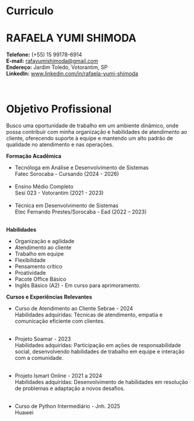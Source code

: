 # Curriculo

# RAFAELA YUMI SHIMODA

**Telefone:** (+55) 15 99178-6914<br>
**E-mail:** rafayumishimoda@gmail.com<br>
**Endereço:** Jardim Toledo, Votorantim, SP<br>
**LinkedIn:** www.linkedin.com/in/rafaela-yumi-shimoda<br>

<br>

# Objetivo Profissional

Busco uma oportunidade de trabalho em um ambiente dinâmico, onde
possa contribuir com minha organização e habilidades de atendimento ao cliente,
oferecendo suporte à equipe e mantendo um alto padrão de qualidade no
atendimento e nas operações.

**Formação Acadêmica**

- Tecnóloga em Análise e Desenvolvimento de Sistemas<br>
Fatec Sorocaba - Cursando (2024 - 2026)<br><br>
- Ensino Médio Completo<br>
Sesi 023 - Votorantim (2021 - 2023)<br><br>
- Técnica em Desenvolvimento de Sistemas<br>
Etec Fernando Prestes/Sorocaba - Ead (2022 – 2023)<br><br>

**Habilidades**

- Organização e agilidade<br>
- Atendimento ao cliente<br>
- Trabalho em equipe<br>
- Flexibilidade<br>
- Pensamento crítico<br>
- Proatividade<br>
- Pacote Office Básico<br>
- Inglês Básico (A2) - Em curso para aprimoramento.<br>

**Cursos e Experiências Relevantes**

- Curso de Atendimento ao Cliente Sebrae - 2024<br>
Habilidades adquiridas: Técnicas de atendimento, empatia e comunicação eficiente com clientes.<br><br>

- Projeto Soamar - 2023<br>
Habilidades adquiridas: Participação em ações de responsabilidade social, desenvolvendo habilidades de trabalho em equipe e interação com a comunidade.<br><br>

- Projeto Ismart Online - 2021 a 2024<br>
Habilidades adquiridas: Desenvolvimento de habilidades em resolução de problemas e adaptação a novos desafios.<br><br>

- Curso de Python Intermediário - Jnh. 2025<br>
Huawei <br><br>
